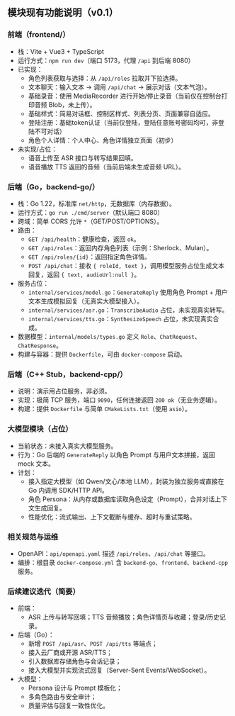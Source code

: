 ## 模块现有功能说明（v0.1）

### 前端（frontend/）
- 栈：Vite + Vue3 + TypeScript
- 运行方式：`npm run dev`（端口 5173，代理 `/api` 到后端 8080）
- 已实现：
  - 角色列表获取与选择：从 `/api/roles` 拉取并下拉选择。
  - 文本聊天：输入文本 → 调用 `/api/chat` → 展示对话（文本气泡）。
  - 基础录音：使用 MediaRecorder 进行开始/停止录音（当前仅在控制台打印音频 Blob，未上传）。
  - 基础样式：简易对话框、控制区样式、列表分页、页面兼容自适应。
  - 登陆注册：基础token认证（当前仅登陆，登陆任意账号密码均可，非登陆不可对话）
  - 角色个人详情：个人中心、角色详情独立页面（初步）
- 未实现/占位：
  - 语音上传至 ASR 接口与转写结果回填。
  - 语音播放 TTS 返回的音频（当前后端未生成音频 URL）。

### 后端（Go，backend-go/）
- 栈：Go 1.22，标准库 `net/http`，无数据库（内存数据）。
- 运行方式：`go run ./cmd/server`（默认端口 8080）
- 跨域：简单 CORS 允许 `*`（GET/POST/OPTIONS）。
- 路由：
  - `GET /api/health`：健康检查，返回 `ok`。
  - `GET /api/roles`：返回内存角色列表（示例：Sherlock、Mulan）。
  - `GET /api/roles/{id}`：返回指定角色详情。
  - `POST /api/chat`：接收 `{ roleId, text }`，调用模型服务占位生成文本回复，返回 `{ text, audioUrl:null }`。
- 服务占位：
  - `internal/services/model.go`：`GenerateReply` 使用角色 Prompt + 用户文本生成模拟回复（无真实大模型接入）。
  - `internal/services/asr.go`：`TranscribeAudio` 占位，未实现真实转写。
  - `internal/services/tts.go`：`SynthesizeSpeech` 占位，未实现真实合成。
- 数据模型：`internal/models/types.go` 定义 `Role`、`ChatRequest`、`ChatResponse`。
- 构建与容器：提供 `Dockerfile`，可由 `docker-compose` 启动。

### 后端（C++ Stub，backend-cpp/）
- 说明：演示用占位服务，非必须。
- 实现：极简 TCP 服务，端口 `9090`，任何连接返回 `200 ok`（无业务逻辑）。
- 构建：提供 `Dockerfile` 与简单 `CMakeLists.txt`（使用 `asio`）。

### 大模型模块（占位）
- 当前状态：未接入真实大模型服务。
- 行为：Go 后端的 `GenerateReply` 以角色 Prompt 与用户文本拼接，返回 mock 文本。
- 计划：
  - 接入指定大模型（如 Qwen/文心/本地 LLM），封装为独立服务或直接在 Go 内调用 SDK/HTTP API。
  - 角色 Persona：从内存或数据库读取角色设定（Prompt），合并对话上下文生成回复。
  - 性能优化：流式输出、上下文截断与缓存、超时与重试策略。

### 相关规范与运维
- OpenAPI：`api/openapi.yaml` 描述 `/api/roles`、`/api/chat` 等接口。
- 编排：根目录 `docker-compose.yml` 含 `backend-go`、`frontend`、`backend-cpp` 服务。

### 后续建议迭代（简要）
- 前端：
  - ASR 上传与转写回填；TTS 音频播放；角色详情页与收藏；登录/历史记录。
- 后端（Go）：
  - 新增 `POST /api/asr`、`POST /api/tts` 等端点；
  - 接入云厂商或开源 ASR/TTS；
  - 引入数据库存储角色与会话记录；
  - 接入大模型并实现流式回复（Server-Sent Events/WebSocket）。
- 大模型：
  - Persona 设计与 Prompt 模板化；
  - 多角色路由与安全审计；
  - 质量评估与回复一致性优化。


